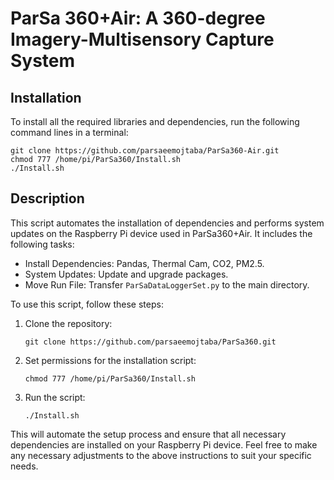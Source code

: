 # ParSa 360+Air: A 360-degree Imagery-Multisensory Capture System

## Installation

To install all the required libraries and dependencies, run the following command lines in a terminal:

   ```
   git clone https://github.com/parsaeemojtaba/ParSa360-Air.git
   chmod 777 /home/pi/ParSa360/Install.sh
   ./Install.sh
   ```
## Description

This script automates the installation of dependencies and performs system updates on the Raspberry Pi device used in ParSa360+Air. It includes the following tasks:

- Install Dependencies: Pandas, Thermal Cam, CO2, PM2.5.
- System Updates: Update and upgrade packages.
- Move Run File: Transfer `ParSaDataLoggerSet.py` to the main directory.

To use this script, follow these steps:

1. Clone the repository:

   ```
   git clone https://github.com/parsaeemojtaba/ParSa360.git
2. Set permissions for the installation script:

   ```
   chmod 777 /home/pi/ParSa360/Install.sh
3. Run the script:
   ```
   ./Install.sh
This will automate the setup process and ensure that all necessary dependencies are installed on your Raspberry Pi device.
Feel free to make any necessary adjustments to the above instructions to suit your specific needs.
